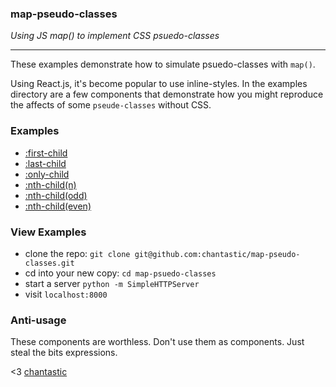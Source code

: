### map-pseudo-classes
*Using JS map() to implement CSS psuedo-classes*

---

These examples demonstrate how to simulate psuedo-classes with `map()`.

Using React.js, it's become popular to use inline-styles. In the examples directory are a few components that demonstrate how you might reproduce the affects of some `pseude-classes` without CSS.

### Examples

* [:first-child](https://github.com/chantastic/map-pseudo-classes/blob/master/examples/FirstChild.js#L7)
* [:last-child](https://github.com/chantastic/map-pseudo-classes/blob/master/examples/LastChild.js#L7)
* [:only-child](https://github.com/chantastic/map-pseudo-classes/blob/master/examples/OnlyChild.js#L7)
* [:nth-child(n)](https://github.com/chantastic/map-pseudo-classes/blob/master/examples/NthChildN.js#L13)
* [:nth-child(odd)](https://github.com/chantastic/map-pseudo-classes/blob/master/examples/NthChildOdd.js#L7)
* [:nth-child(even)](https://github.com/chantastic/map-pseudo-classes/blob/master/examples/NthChildEven.js#L7)

### View Examples

* clone the repo: `git clone git@github.com:chantastic/map-pseudo-classes.git`
* cd into your new copy: `cd map-psuedo-classes`
* start a server `python -m SimpleHTTPServer`
* visit `localhost:8000`



### Anti-usage

These components are worthless. Don't use them as components. Just steal the bits expressions.

<3 [chantastic](http://twitter.com/chantastic)
